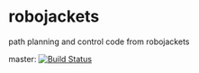 # robojackets
path planning and control code from robojackets

master: 
[![Build Status](https://travis-ci.org/krssg-ssl/robojackets.svg?branch=master)](https://travis-ci.org/krssg-ssl/robojackets)
